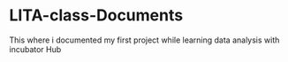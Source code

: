 # LITA-class-Documents
This where i documented my first project while learning data analysis with incubator Hub
